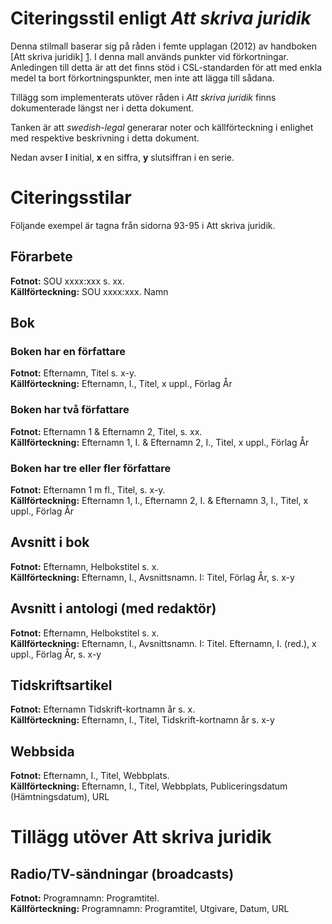 Citeringsstil enligt *Att skriva juridik*
=========================================
Denna stilmall baserar sig på råden i femte upplagan (2012) av handboken [Att skriva juridik] [1]. I denna mall används punkter vid förkortningar. Anledingen till detta är att det finns stöd i CSL-standarden för att med enkla medel ta bort förkortningspunkter, men inte att lägga till sådana. 

Tillägg som implementerats utöver råden i _Att skriva juridik_ finns dokumenterade längst ner i detta dokument. 

[1]: http://www.iustus.se/page/ovrigt/att-skriva-juridik.html "Jensen, U., Rylander, S. & Lindblom P. H., Att skriva juridik, 5 uppl., Iustus förlag 2006."

Tanken är att *swedish-legal* generarar noter och källförteckning i enlighet med respektive beskrivning i detta dokument.

Nedan avser **I** initial, **x** en siffra, **y** slutsiffran i en serie.

Citeringsstilar
===============


Följande exempel är tagna från sidorna 93-95 i Att skriva juridik.

Förarbete
---------
**Fotnot:** SOU xxxx:xxx s. xx.  
**Källförteckning:** SOU xxxx:xxx. Namn

Bok
---
### Boken har en författare
**Fotnot:** Efternamn, Titel s. x-y.  
**Källförteckning:** Efternamn, I., Titel, x uppl., Förlag År

### Boken har två författare
**Fotnot:** Efternamn 1 & Efternamn 2, Titel, s. xx.  
**Källförteckning:** Efternamn 1, I. & Efternamn 2, I., Titel, x uppl., Förlag År

### Boken har tre eller fler författare
**Fotnot:** Efternamn 1 m fl., Titel, s. x-y.  
**Källförteckning:** Efternamn 1, I., Efternamn 2, I. & Efternamn 3, I., Titel, x uppl., Förlag År

Avsnitt i bok
-------------
**Fotnot:** Efternamn, Helbokstitel s. x.  
**Källförteckning:** Efternamn, I., Avsnittsnamn. I: Titel, Förlag År, s. x-y

Avsnitt i antologi (med redaktör)
---------------------------------
**Fotnot:** Efternamn, Helbokstitel s. x.  
**Källförteckning:** Efternamn, I., Avsnittsnamn. I: Titel. Efternamn, I. (red.), x uppl., Förlag År, s. x-y

Tidskriftsartikel
-----------------
**Fotnot:** Efternamn Tidskrift-kortnamn år s. x.  
**Källförteckning:** Efternamn, I., Titel, Tidskrift-kortnamn år s. x-y

Webbsida
--------
**Fotnot:** Efternamn, I., Titel, Webbplats.  
**Källförteckning:** Efternamn, I., Titel, Webbplats, Publiceringsdatum (Hämtningsdatum), URL

Tillägg utöver Att skriva juridik
=================================


Radio/TV-sändningar (broadcasts)
--------------------------------
**Fotnot:** Programnamn: Programtitel.  
**Källförteckning:** Programnamn: Programtitel, Utgivare, Datum, URL